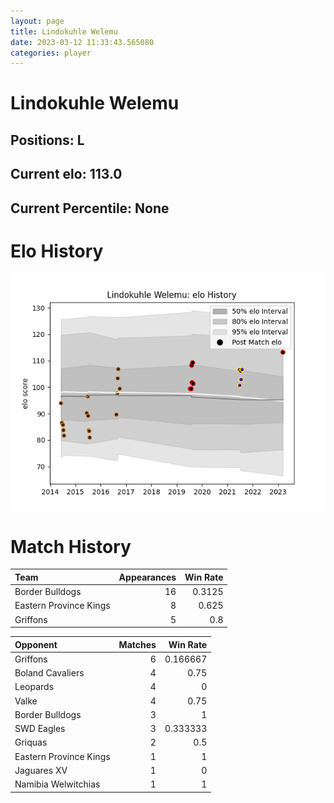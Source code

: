 ```yaml
---  
layout: page  
title: Lindokuhle Welemu  
date: 2023-03-12 11:33:43.565080  
categories: player  
---
```

# Lindokuhle Welemu

## Positions: L

## Current elo: 113.0

## Current Percentile: None

# Elo History


![elo history](history_LindokuhleWelemu.png)
# Match History


| Team                   |   Appearances |   Win Rate |
|:-----------------------|--------------:|-----------:|
| Border Bulldogs        |            16 |     0.3125 |
| Eastern Province Kings |             8 |     0.625  |
| Griffons               |             5 |     0.8    |

| Opponent               |   Matches |   Win Rate |
|:-----------------------|----------:|-----------:|
| Griffons               |         6 |   0.166667 |
| Boland Cavaliers       |         4 |   0.75     |
| Leopards               |         4 |   0        |
| Valke                  |         4 |   0.75     |
| Border Bulldogs        |         3 |   1        |
| SWD Eagles             |         3 |   0.333333 |
| Griquas                |         2 |   0.5      |
| Eastern Province Kings |         1 |   1        |
| Jaguares XV            |         1 |   0        |
| Namibia Welwitchias    |         1 |   1        |